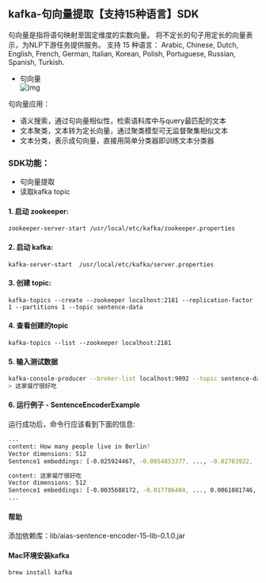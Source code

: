 ## kafka-句向量提取【支持15种语言】SDK
句向量是指将语句映射至固定维度的实数向量。
将不定长的句子用定长的向量表示，为NLP下游任务提供服务。
支持 15 种语言： 
Arabic, Chinese, Dutch, English, French, German, Italian, Korean, Polish, Portuguese, Russian, Spanish, Turkish.
 
- 句向量    
![img](https://djl-model.oss-cn-hongkong.aliyuncs.com/AIAS/nlp_sdks/Universal-Sentence-Encoder.png)


句向量应用：
- 语义搜索，通过句向量相似性，检索语料库中与query最匹配的文本
- 文本聚类，文本转为定长向量，通过聚类模型可无监督聚集相似文本
- 文本分类，表示成句向量，直接用简单分类器即训练文本分类器

### SDK功能：
-  句向量提取
-  读取kafka topic

#### 1. 启动 zookeeper:

`zookeeper-server-start /usr/local/etc/kafka/zookeeper.properties`

#### 2. 启动 kafka:

`kafka-server-start  /usr/local/etc/kafka/server.properties`

#### 3. 创建 topic:

`kafka-topics --create --zookeeper localhost:2181 --replication-factor 1 --partitions 1 --topic sentence-data`

#### 4. 查看创建的topic

`kafka-topics --list --zookeeper localhost:2181`

#### 5. 输入测试数据
```bash
kafka-console-producer --broker-list localhost:9092 --topic sentence-data
> 这家餐厅很好吃
```

#### 6. 运行例子 - SentenceEncoderExample
运行成功后，命令行应该看到下面的信息:
```bash
...
content: How many people live in Berlin?
Vector dimensions: 512
Sentence1 embeddings: [-0.025924467, -0.0054853377, ..., -0.02703922, -0.024842339]

content: 这家餐厅很好吃
Vector dimensions: 512
Sentence1 embeddings: [-0.0035688172, -0.017706484, ..., 0.0061081746, -0.023076165]
...
```

#### 帮助 
添加依赖库：lib/aias-sentence-encoder-15-lib-0.1.0.jar

#### Mac环境安装kafka 
```bash
brew install kafka
```